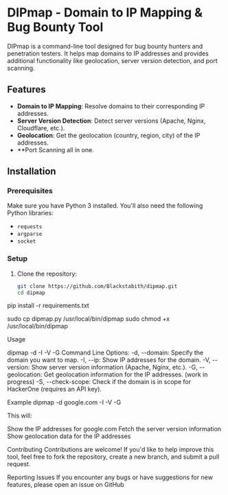 # DIPmap - Domain to IP Mapping & Bug Bounty Tool

DIPmap is a command-line tool designed for bug bounty hunters and penetration testers. It helps map domains to IP addresses and provides additional functionality like geolocation, server version detection, and port scanning.

## Features
- **Domain to IP Mapping**: Resolve domains to their corresponding IP addresses.
- **Server Version Detection**: Detect server versions (Apache, Nginx, Cloudflare, etc.).
- **Geolocation**: Get the geolocation (country, region, city) of the IP addresses.
- **Port Scanning all in one.

## Installation

### Prerequisites
Make sure you have Python 3 installed. You'll also need the following Python libraries:
- `requests`
- `argparse`
- `socket`

### Setup

1. Clone the repository:
   ```bash
   git clone https://github.com/Blackstabith/dipmap.git
   cd dipmap

pip install -r requirements.txt

sudo cp dipmap.py /usr/local/bin/dipmap
sudo chmod +x /usr/local/bin/dipmap


Usage

dipmap -d <domain> -I -V -G
Command Line Options:
-d, --domain: Specify the domain you want to map.
-I, --ip: Show IP addresses for the domain.
-V, --version: Show server version information (Apache, Nginx, etc.).
-G, --geolocation: Get geolocation information for the IP addresses.
(work in progress) -S, --check-scope: Check if the domain is in scope for HackerOne (requires an API key).

Example
dipmap -d google.com -I -V -G

This will:

Show the IP addresses for google.com
Fetch the server version information
Show geolocation data for the IP addresses

Contributing
Contributions are welcome! If you'd like to help improve this tool, feel free to fork the repository, create a new branch, and submit a pull request.

Reporting Issues
If you encounter any bugs or have suggestions for new features, please open an issue on GitHub

